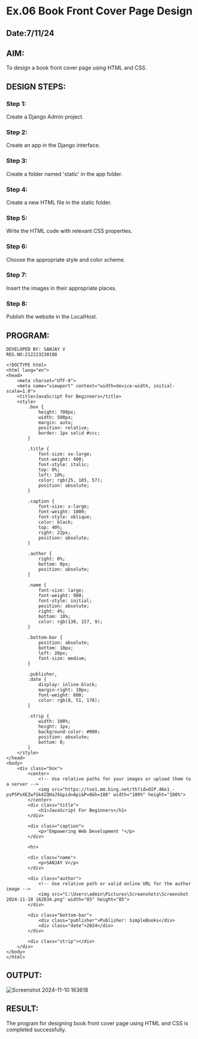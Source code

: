 # Ex.06 Book Front Cover Page Design
## Date:7/11/24

## AIM:
To design a book front cover page using HTML and CSS.

## DESIGN STEPS:

### Step 1:
Create a Django Admin project.

### Step 2:
Create an app in the Django interface.

### Step 3:
Create a folder named 'static' in the app folder.

### Step 4:
Create a new HTML file in the static folder.

### Step 5:
Write the HTML code with relevant CSS properties.

### Step 6:
Choose the appropriate style and color scheme.

### Step 7:
Insert the images in their appropriate places.

### Step 8:
Publish the website in the LocalHost.

## PROGRAM:
```
DEVELOPED BY: SANJAY V
REG.NO:212223230188
```
```
<!DOCTYPE html>
<html lang="en">
<head>
    <meta charset="UTF-8">
    <meta name="viewport" content="width=device-width, initial-scale=1.0">
    <title>JavaScript For Beginners</title>
    <style>
        .box {
            height: 700px;
            width: 500px;
            margin: auto;
            position: relative;
            border: 1px solid #ccc;
        }

        .title {
            font-size: xx-large;
            font-weight: 400;
            font-style: italic;
            top: 0%;
            left: 10%;
            color: rgb(25, 165, 57);
            position: absolute;
        }

        .caption {
            font-size: x-large;
            font-weight: 1000;
            font-style: oblique;
            color: black;
            top: 40%;
            right: 22px;
            position: absolute;
        }

        .author {
            right: 0%;
            bottom: 0px;
            position: absolute;
        }

        .name {
            font-size: large;
            font-weight: 900;
            font-style: initial;
            position: absolute;
            right: 4%;
            bottom: 10%;
            color: rgb(130, 157, 9);
        }

        .bottom-bar {
            position: absolute;
            bottom: 10px;
            left: 20px;
            font-size: medium;
        }

        .publisher,
        .date {
            display: inline-block;
            margin-right: 10px;
            font-weight: 600;
            color: rgb(8, 51, 178);
        }

        .strip {
            width: 100%;
            height: 1px;
            background-color: #000;
            position: absolute;
            bottom: 0;
        }
    </style>
</head>
<body>
    <div class="box">
        <center>
            <!-- Use relative paths for your images or upload them to a server -->
            <img src="https://tse1.mm.bing.net/th?id=OIP.4Ke1_-psP5PsXEZwfGk4IQHaJ5&pid=Api&P=0&h=180" width="100%" height="100%">
        </center>
        <div class="title">
            <h1>JavaScript For Beginners</h1>
        </div>

        <div class="caption">
            <p>"Empowering Web Development "</p>
        </div>

        <hr>

        <div class="name">
            <p>SANJAY V</p>
        </div>

        <div class="author">
            <!-- Use relative path or valid online URL for the author image -->
            <img src="C:\Users\admin\Pictures\Screenshots\Screenshot 2024-11-10 162634.png" width="85" height="85">
        </div>

        <div class="bottom-bar">
            <div class="publisher">Publisher: SimpleBooks</div>
            <div class="date">2024</div>
        </div>

        <div class="strip"></div>
    </div>
</body>
</html>
```
## OUTPUT:
![Screenshot 2024-11-10 163618](https://github.com/user-attachments/assets/7e73a82b-3a61-4066-9b6f-ea7a666c1f4c)


## RESULT:
The program for designing book front cover page using HTML and CSS is completed successfully.
